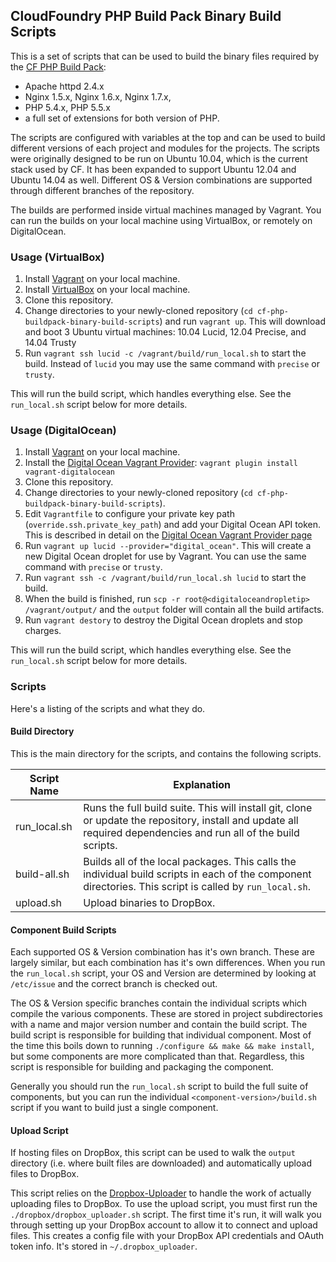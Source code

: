 ## CloudFoundry PHP Build Pack Binary Build Scripts

This is a set of scripts that can be used to build the binary files required by the [CF PHP Build Pack]:

 * Apache httpd 2.4.x
 * Nginx 1.5.x, Nginx 1.6.x, Nginx 1.7.x, 
 * PHP 5.4.x, PHP 5.5.x
 * a full set of extensions for both version of PHP.

The scripts are configured with variables at the top and can be used to build different versions of each project and modules for the projects.  The scripts were originally designed to be run on Ubuntu 10.04, which is the current stack used by CF.  It has been expanded to support Ubuntu 12.04 and Ubuntu 14.04 as well.  Different OS & Version combinations are supported through different branches of the repository.

The builds are performed inside virtual machines managed by Vagrant. You can run the builds on your local machine using
VirtualBox, or remotely on DigitalOcean.

### Usage (VirtualBox)

 1. Install [Vagrant](http://www.vagrantup.com/) on your local machine.
 2. Install [VirtualBox](https://www.virtualbox.org/) on your local machine.
 3. Clone this repository.
 4. Change directories to your newly-cloned repository (`cd cf-php-buildpack-binary-build-scripts`) and run `vagrant up`. This will download and boot 3 Ubuntu virtual machines: 10.04 Lucid, 12.04 Precise, and 14.04 Trusty
 5. Run `vagrant ssh lucid -c /vagrant/build/run_local.sh` to start the build. Instead of `lucid` you may use the same command with `precise` or `trusty`.

This will run the build script, which handles everything else.  See the `run_local.sh` script below for more details.

### Usage (DigitalOcean)

 1. Install [Vagrant](http://www.vagrantup.com/) on your local machine.
 1. Install the [Digital Ocean Vagrant Provider](https://github.com/smdahlen/vagrant-digitalocean): `vagrant plugin install vagrant-digitalocean`
 1. Clone this repository.
 1. Change directories to your newly-cloned repository (`cd cf-php-buildpack-binary-build-scripts`).
 1. Edit `Vagrantfile` to configure your private key path (`override.ssh.private_key_path`) and add your Digital Ocean API token. This is described in detail on the [Digital Ocean Vagrant Provider page](https://github.com/smdahlen/vagrant-digitalocean)
 1. Run `vagrant up lucid --provider="digital_ocean"`. This will create a new Digital Ocean droplet for use by Vagrant. You can use the same command with `precise` or `trusty`.
 1. Run `vagrant ssh -c /vagrant/build/run_local.sh lucid` to start the build.
 1. When the build is finished, run `scp -r root@<digitaloceandropletip> /vagrant/output/` and the `output` folder will contain all the build artifacts.
 1. Run `vagrant destory` to destroy the Digital Ocean droplets and stop charges.

This will run the build script, which handles everything else.  See the `run_local.sh` script below for more details.

### Scripts

Here's a listing of the scripts and what they do.

#### Build Directory

This is the main directory for the scripts, and contains the following scripts.

|   Script Name   |   Explanation                                                 |
| --------------- | --------------------------------------------------------------|
|  run_local.sh    | Runs the full build suite.  This will install git, clone or update the repository, install and update all required dependencies and run all of the build scripts. |
|  build-all.sh    | Builds all of the local packages.  This calls the individual build scripts in each of the component directories.  This script is called by `run_local.sh`. |
|  upload.sh       | Upload binaries to DropBox. |

#### Component Build Scripts

Each supported OS & Version combination has it's own branch.  These are largely similar, but each combination has it's own differences.  When you run the `run_local.sh` script, your OS and Version are determined by looking at `/etc/issue` and the correct branch is checked out.

The OS & Version specific branches contain the individual scripts which compile the various components.  These are stored in project subdirectories with a name and major version number and contain the build script.  The build script is responsible for building that individual component.  Most of the time this boils down to running `./configure && make && make install`, but some components are more complicated than that.  Regardless, this script is responsible for building and packaging the component.

Generally you should run the `run_local.sh` script to build the full suite of components, but you can run the individual `<component-version>/build.sh` script if you want to build just a single component.

#### Upload Script

If hosting files on DropBox, this script can be used to walk the `output` directory (i.e. where built files are downloaded) and automatically upload files to DropBox.

This script relies on the [Dropbox-Uploader] to handle the work of actually uploading files to DropBox.  To use the upload script, you must first run the `./dropbox/dropbox_uploader.sh` script.  The first time it's run, it will walk you through setting up your DropBox account to allow it to connect and upload files.  This creates a config file with your DropBox API credentials and OAuth token info.  It's stored in `~/.dropbox_uploader`.


[CF PHP Build Pack]:https://github.com/dmikusa-pivotal/cf-php-build-pack
[ssh key]:https://www.debian.org/devel/passwordlessssh
[Dropbox-Uploader]:https://github.com/andreafabrizi/Dropbox-Uploader

